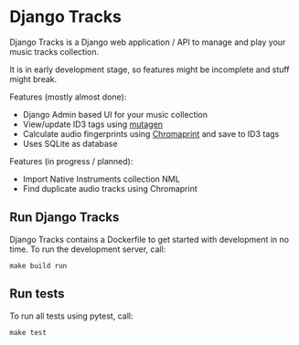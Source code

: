 Django Tracks 
=============

Django Tracks is a Django web application / API to manage and play your music tracks
collection.

It is in early development stage, so features might be incomplete and stuff might break. 

Features (mostly almost done):
* Django Admin based UI for your music collection
* View/update ID3 tags using [mutagen](https://mutagen.readthedocs.io/en/latest/api/id3.html)
* Calculate audio fingerprints using [Chromaprint](https://acoustid.org/chromaprint) and save to ID3 tags
* Uses SQLite as database

Features (in progress / planned):
* Import Native Instruments collection NML
* Find duplicate audio tracks using Chromaprint

Run Django Tracks
-----------------

Django Tracks contains a Dockerfile to get started with development in no time. 
To run the development server, call:
```
make build run
```

Run tests
---------

To run all tests using pytest, call:
```
make test
```
